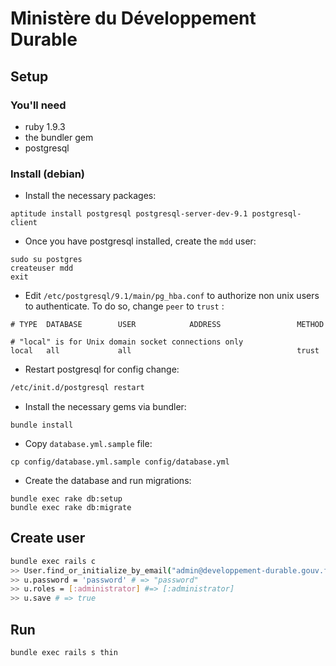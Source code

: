 Ministère du Développement Durable
=================================

Setup
-----

### You'll need

  * ruby 1.9.3
  * the bundler gem
  * postgresql

### Install (debian)

* Install the necessary packages:

```
aptitude install postgresql postgresql-server-dev-9.1 postgresql-client
```

* Once you have postgresql installed, create the `mdd` user:

```
sudo su postgres
createuser mdd
exit
```

* Edit `/etc/postgresql/9.1/main/pg_hba.conf` to authorize non unix users to authenticate.
   To do so, change `peer` to `trust` :

```
# TYPE  DATABASE        USER            ADDRESS                 METHOD

# "local" is for Unix domain socket connections only
local   all             all                                     trust
```

* Restart postgresql for config change:
``` bash
/etc/init.d/postgresql restart
```

* Install the necessary gems via bundler:

```
bundle install
```

* Copy `database.yml.sample` file:

```
cp config/database.yml.sample config/database.yml
```

* Create the database and run migrations:

```
bundle exec rake db:setup
bundle exec rake db:migrate
```

Create user
-----------

``` bash
bundle exec rails c
>> User.find_or_initialize_by_email("admin@developpement-durable.gouv.fr")
>> u.password = 'password' # => "password"
>> u.roles = [:administrator] #=> [:administrator]
>> u.save # => true
```

Run
---

```
bundle exec rails s thin
```
